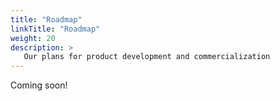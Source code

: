 ```yaml
---
title: "Roadmap"
linkTitle: "Roadmap"
weight: 20
description: >
   Our plans for product development and commercialization
---
```


Coming soon!